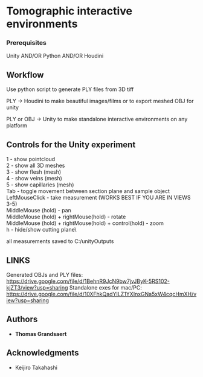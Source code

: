 # Tomographic interactive environments

### Prerequisites

Unity AND/OR Python AND/OR Houdini

## Workflow

Use python script to generate PLY files from 3D tiff

PLY -> Houdini to make beautiful images/films or to export meshed OBJ for unity

PLY or OBJ -> Unity to make standalone interactive environments on any platform

## Controls for the Unity experiment

1 - show pointcloud \
2 - show all 3D meshes \
3 - show flesh (mesh)\
4 - show veins (mesh)\
5 - show capillaries (mesh)\
Tab - toggle movement between section plane and sample object\
LeftMouseClick - take measurement (WORKS BEST IF YOU ARE IN VIEWS 3-5)\
MiddleMouse (hold) - pan\
MiddleMouse (hold) + rightMouse(hold) - rotate\
MiddleMouse (hold) + rightMouse(hold) + control(hold) - zoom\
h - hide/show cutting plane\

all measurements saved to C:/unityOutputs

## LINKS
Generated OBJs and PLY files: https://drive.google.com/file/d/1BehnR9JcN9bw7jvJByK-5RS102-kjZT3/view?usp=sharing
Standalone exes for mac/PC: https://drive.google.com/file/d/10XFhkQadYILZ1YXInxGNa5xW4cqcHmXH/view?usp=sharing

## Authors

* **Thomas Grandsaert**

## Acknowledgments

* Keijiro Takahashi
